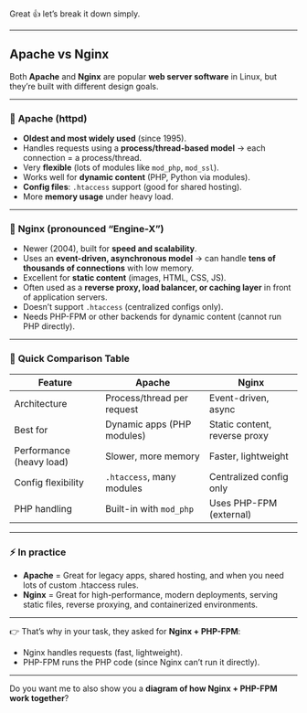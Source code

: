 Great 👍 let’s break it down simply.

---

## **Apache vs Nginx**

Both **Apache** and **Nginx** are popular **web server software** in Linux, but they’re built with different design goals.

---

### 🔹 **Apache (httpd)**

* **Oldest and most widely used** (since 1995).
* Handles requests using a **process/thread-based model** → each connection = a process/thread.
* Very **flexible** (lots of modules like `mod_php`, `mod_ssl`).
* Works well for **dynamic content** (PHP, Python via modules).
* **Config files**: `.htaccess` support (good for shared hosting).
* More **memory usage** under heavy load.

---

### 🔹 **Nginx (pronounced “Engine-X”)**

* Newer (2004), built for **speed and scalability**.
* Uses an **event-driven, asynchronous model** → can handle **tens of thousands of connections** with low memory.
* Excellent for **static content** (images, HTML, CSS, JS).
* Often used as a **reverse proxy, load balancer, or caching layer** in front of application servers.
* Doesn’t support `.htaccess` (centralized configs only).
* Needs PHP-FPM or other backends for dynamic content (cannot run PHP directly).

---

### 🔸 **Quick Comparison Table**

| Feature                  | Apache                     | Nginx                         |
| ------------------------ | -------------------------- | ----------------------------- |
| Architecture             | Process/thread per request | Event-driven, async           |
| Best for                 | Dynamic apps (PHP modules) | Static content, reverse proxy |
| Performance (heavy load) | Slower, more memory        | Faster, lightweight           |
| Config flexibility       | `.htaccess`, many modules  | Centralized config only       |
| PHP handling             | Built-in with `mod_php`    | Uses PHP-FPM (external)       |

---

### ⚡ **In practice**

* **Apache** = Great for legacy apps, shared hosting, and when you need lots of custom .htaccess rules.
* **Nginx** = Great for high-performance, modern deployments, serving static files, reverse proxying, and containerized environments.

---

👉 That’s why in your task, they asked for **Nginx + PHP-FPM**:

* Nginx handles requests (fast, lightweight).
* PHP-FPM runs the PHP code (since Nginx can’t run it directly).

---

Do you want me to also show you a **diagram of how Nginx + PHP-FPM work together**?
